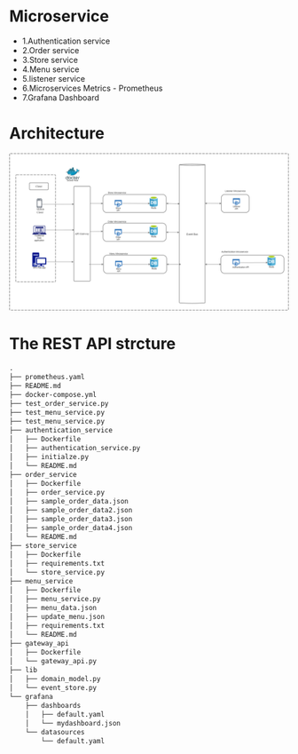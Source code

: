 # Microservice

- 1.Authentication service
- 2.Order service
- 3.Store service
- 4.Menu service
- 5.listener service
- 6.Microservices Metrics - Prometheus
- 7.Grafana Dashboard

# Architecture
![Katacoda Logo](./assets/architecture.png)
# The REST API strcture
```
.
├── prometheus.yaml
├── README.md
├── docker-compose.yml
├── test_order_service.py
├── test_menu_service.py
├── test_menu_service.py
├── authentication_service
│   ├── Dockerfile
│   ├── authentication_service.py
│   ├── initialze.py
│   └── README.md
├── order_service
│   ├── Dockerfile
│   ├── order_service.py
│   ├── sample_order_data.json
│   ├── sample_order_data2.json
│   ├── sample_order_data3.json
│   ├── sample_order_data4.json
│   └── README.md
├── store_service
│   ├── Dockerfile
│   ├── requirements.txt
│   └── store_service.py
├── menu_service
│   ├── Dockerfile
│   ├── menu_service.py
│   ├── menu_data.json
│   ├── update_menu.json
│   ├── requirements.txt
│   └── README.md
├── gateway_api
│   ├── Dockerfile
│   └── gateway_api.py
├── lib
│   ├── domain_model.py
│   └── event_store.py
└── grafana
    ├── dashboards
    │   ├── default.yaml
    │   └── mydashboard.json
    └── datasources
        └── default.yaml
```
